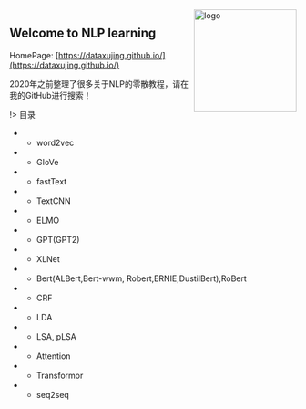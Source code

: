 <img src="_media/icon.svg" align="right" alt="logo" height="180" width="180" />

## Welcome to NLP learning

HomePage: [https://dataxujing.github.io/](https://dataxujing.github.io/)

2020年之前整理了很多关于NLP的零散教程，请在我的GitHub进行搜索！

<!-- <div align=center>
<img src="./zh-cn/img/index/cnn_hist.png" />
</div> -->


!> 目录

* - word2vec
* - GloVe
* - fastText
* - TextCNN
* - ELMO
* - GPT(GPT2)
* - XLNet
* - Bert(ALBert,Bert-wwm, Robert,ERNIE,DustilBert),RoBert
* - CRF
* - LDA
* - LSA, pLSA
* - Attention
* - Transformor
* - seq2seq
